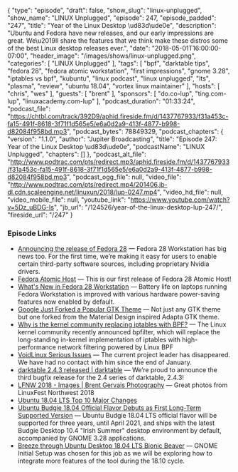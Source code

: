 {
  "type": "episode",
  "draft": false,
  "show_slug": "linux-unplugged",
  "show_name": "LINUX Unplugged",
  "episode": 247,
  "episode_padded": "247",
  "title": "Year of the Linux Desktop \ud83d\ude0e",
  "description": "Ubuntu and Fedora have new releases, and our early impressions are great. We\u2019ll share the features that we think make these distros some of the best Linux desktop releases ever.",
  "date": "2018-05-01T16:00:00-07:00",
  "header_image": "/images/shows/linux-unplugged.png",
  "categories": [
    "LINUX Unplugged"
  ],
  "tags": [
    "bpf",
    "darktable tips",
    "fedora 28",
    "fedora atomic workstation",
    "first impressions",
    "gnome 3.28",
    "iptables vs bpf",
    "kubuntu",
    "linux podcast",
    "linux unplugged",
    "lts",
    "plasma",
    "review",
    "ubuntu 18.04",
    "vortex linux maintainer"
  ],
  "hosts": [
    "chris",
    "wes"
  ],
  "guests": [
    "brent"
  ],
  "sponsors": [
    "do.co-lup",
    "ting.com-lup",
    "linuxacademy.com-lup"
  ],
  "podcast_duration": "01:33:24",
  "podcast_file": "https://chtbl.com/track/392D9/aphid.fireside.fm/d/1437767933/f31a453c-fa15-491f-8618-3f71f1d565e5/e6a0d2a9-413f-4877-b998-d82084f958bd.mp3",
  "podcast_bytes": 78849329,
  "podcast_chapters": {
    "version": "1.1.0",
    "author": "Jupiter Broadcasting",
    "title": "Episode 247: Year of the Linux Desktop \ud83d\ude0e",
    "podcastName": "LINUX Unplugged",
    "chapters": []
  },
  "podcast_alt_file": "http://www.podtrac.com/pts/redirect.mp3/aphid.fireside.fm/d/1437767933/f31a453c-fa15-491f-8618-3f71f1d565e5/e6a0d2a9-413f-4877-b998-d82084f958bd.mp3",
  "podcast_ogg_file": null,
  "video_file": "http://www.podtrac.com/pts/redirect.mp4/201406.jb-dl.cdn.scaleengine.net/linuxun/2018/lup-0247.mp4",
  "video_hd_file": null,
  "video_mobile_file": null,
  "youtube_link": "https://www.youtube.com/watch?v=5Dz_uBDG-Is",
  "jb_url": "/124526/year-of-the-linux-desktop-lup-247/",
  "fireside_url": "/247"
}


### Episode Links

  * [Announcing the release of Fedora 28](https://fedoramagazine.org/announcing-fedora-28/ "Announcing the release of Fedora 28") — Fedora 28 Workstation has big news too. For the first time, we’re making it easy for users to enable certain third-party software sources, including proprietary Nvidia drivers. 
  * [Fedora Atomic Host](https://lists.projectatomic.io/projectatomic-archives/atomic-devel/2018-May/msg00001.html "Fedora Atomic Host") — This is our first release of Fedora 28 Atomic Host!
  * [What's New in Fedora 28 Workstation](https://fedoramagazine.org/whats-new-fedora-28-workstation/ "What's New in Fedora 28 Workstation") — Battery life on laptops running Fedora Workstation is improved with various hardware power-saving features now enabled by default. 
  * [Google Just Forked a Popular GTK Theme](https://www.omgubuntu.co.uk/2018/04/google-forks-adapta-gtk-theme "Google Just Forked a Popular GTK Theme") — Not just any GTK theme but one forked from the Material Design inspired Adapta GTK theme.
  * [Why is the kernel community replacing iptables with BPF?](https://cilium.io/blog/2018/04/17/why-is-the-kernel-community-replacing-iptables/ "Why is the kernel community replacing iptables with BPF?") — The Linux kernel community recently announced bpfilter, which will replace the long-standing in-kernel implementation of iptables with high-performance network filtering powered by Linux BPF
  * [VoidLinux Serious Issues](https://www.voidlinux.eu/news/2018/05/serious-issues.html "VoidLinux Serious Issues") — The current project leader has disappeared. We have had no contact with him since the end of January.
  * [darktable 2.4.3 released | darktable](https://www.darktable.org/2018/04/darktable-243-released/ "darktable 2.4.3 released | darktable") — We’re proud to announce the third bugfix release for the 2.4 series of darktable, 2.4.3!
  * [LFNW 2018 - Images | Brent Gervais Photography](https://brentgervais.photoshelter.com/gallery/LFNW-2018/G0000.ATcpPbYvGM/C0000aVOKeUbA2Os "LFNW 2018 - Images | Brent Gervais Photography") — Great photos from LinuxFest Northwest 2018
  * [Ubuntu 18.04 LTS Top 10 Major Changes](https://www.linuxnov.com/ubuntu-18-04-lts-bionic-beaver-has-been-released-top-10-major-changes/ "Ubuntu 18.04 LTS Top 10 Major Changes")
  * [Ubuntu Budgie 18.04 Official Flavor Debuts as First Long-Term Supported Version](https://news.softpedia.com/news/ubuntu-budgie-18-04-official-flavor-debuts-as-first-long-term-supported-version-520869.shtml "Ubuntu Budgie 18.04 Official Flavor Debuts as First Long-Term Supported Version") — Ubuntu Budgie 18.04 LTS official flavor will be supported for three years, until April 2021, and ships with the latest Budgie Desktop 10.4 "Irish Summer" desktop environment by default, accompanied by GNOME 3.28 applications.
  * [Breeze through Ubuntu Desktop 18.04 LTS Bionic Beaver](https://insights.ubuntu.com/2018/04/27/breeze-through-ubuntu-desktop-18-04-lts-bionic-beaver "Breeze through Ubuntu Desktop 18.04 LTS Bionic Beaver") — GNOME Initial Setup was chosen for this job as we will be exploring how to integrate more features of the tool during the 18.10 cycle.


